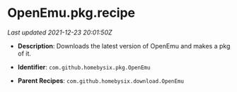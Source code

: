 # OpenEmu.pkg.recipe

_Last updated 2021-12-23 20:01:50Z_

- **Description**: Downloads the latest version of OpenEmu and makes a pkg of it.

- **Identifier**: `com.github.homebysix.pkg.OpenEmu`

- **Parent Recipes**: `com.github.homebysix.download.OpenEmu`
